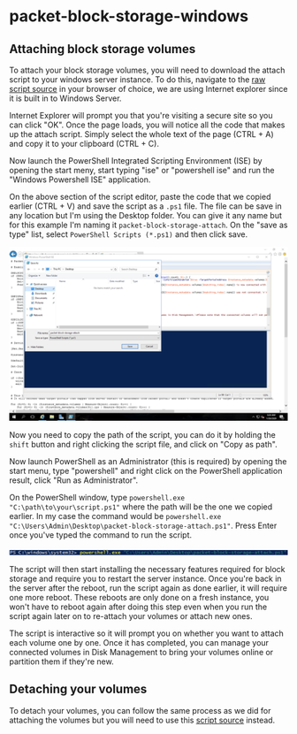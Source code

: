 # packet-block-storage-windows

## Attaching block storage volumes

To attach your block storage volumes, you will need to download the attach script to your windows server instance. To do this, navigate to the [raw script source](https://raw.githubusercontent.com/enkelprifti98/packet-block-storage-windows/master/packet-block-storage-attach-windows.ps1) in your browser of choice, we are using Internet explorer since it is built in to Windows Server.

Internet Explorer will prompt you that you're visiting a secure site so you can click "OK". Once the page loads, you will notice all the code that makes up the attach script. Simply select the whole text of the page (CTRL + A) and copy it to your clipboard (CTRL + C).

Now launch the PowerShell Integrated Scripting Environment (ISE) by opening the start meny, start typing "ise" or "powershell ise" and run the "Windows Powershell ISE" application.

On the above section of the script editor, paste the code that we copied earlier (CTRL + V) and save the script as a `.ps1` file. The file can be save in any location but I'm using the Desktop folder. You can give it any name but for this example I'm naming it `packet-block-storage-attach`. On the "save as type" list, select `PowerShell Scripts (*.ps1)` and then click save.

![download-script](/images/download-script.png)

Now you need to copy the path of the script, you can do it by holding the `shift` button and right clicking the script file, and click on "Copy as path".

Now launch PowerShell as an Administrator (this is required) by opening the start menu, type "powershell" and right click on the PowerShell application result, click "Run as Administrator".

On the PowerShell window, type `powershell.exe "C:\path\to\your\script.ps1"` where the path will be the one we copied earlier. In my case the command would be `powershell.exe "C:\Users\Admin\Desktop\packet-block-storage-attach.ps1"`. Press Enter once you've typed the command to run the script.

![run-script](/images/run-script.png)

The script will then start installing the necessary features required for block storage and require you to restart the server instance. Once you're back in the server after the reboot, run the script again as done earlier, it will require one more reboot. These reboots are only done on a fresh instance, you won't have to reboot again after doing this step even when you run the script again later on to re-attach your volumes or attach new ones.

The script is interactive so it will prompt you on whether you want to attach each volume one by one. Once it has completed, you can manage your connected volumes in Disk Management to bring your volumes online or partition them if they're new.

## Detaching your volumes

To detach your volumes, you can follow the same process as we did for attaching the volumes but you will need to use this [script source](https://raw.githubusercontent.com/enkelprifti98/packet-block-storage-windows/master/packet-block-storage-detach-windows.ps1) instead.
